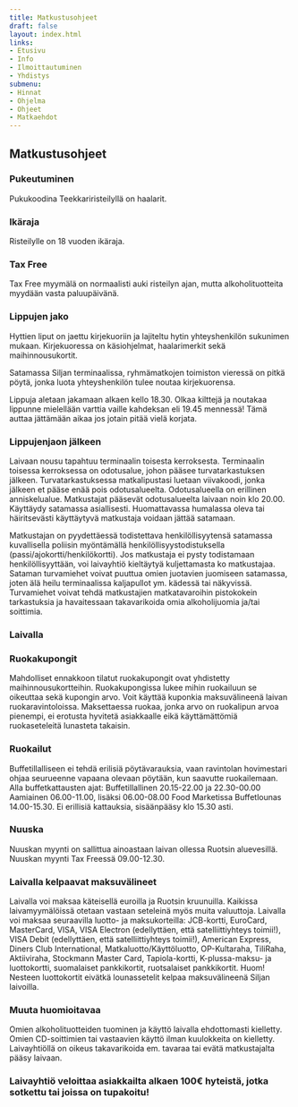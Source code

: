 ```yaml
---
title: Matkustusohjeet
draft: false
layout: index.html
links:
- Etusivu
- Info
- Ilmoittautuminen
- Yhdistys
submenu:
- Hinnat
- Ohjelma
- Ohjeet
- Matkaehdot
---
```

## Matkustusohjeet

### Pukeutuminen
Pukukoodina Teekkariristeilyllä on haalarit.

### Ikäraja
Risteilylle on 18 vuoden ikäraja.

### Tax Free
Tax Free myymälä on normaalisti auki risteilyn ajan, mutta alkoholituotteita myydään vasta paluupäivänä. 

### Lippujen jako
Hyttien liput on jaettu kirjekuoriin ja lajiteltu hytin yhteyshenkilön sukunimen mukaan. Kirjekuoressa on käsiohjelmat, haalarimerkit sekä maihinnousukortit.

Satamassa Siljan terminaalissa, ryhmämatkojen toimiston vieressä on pitkä pöytä, jonka luota yhteyshenkilön tulee noutaa kirjekuorensa.

Lippuja aletaan jakamaan alkaen kello 18.30. Olkaa kilttejä ja noutakaa lippunne mielellään varttia vaille kahdeksan eli 19.45 mennessä! Tämä auttaa jättämään aikaa jos jotain pitää vielä korjata.

### Lippujenjaon jälkeen
Laivaan nousu tapahtuu terminaalin toisesta kerroksesta. Terminaalin toisessa kerroksessa on odotusalue, johon pääsee turvatarkastuksen jälkeen. Turvatarkastuksessa matkalipustasi luetaan viivakoodi, jonka jälkeen et pääse enää pois odotusalueelta. Odotusalueella on erillinen anniskelualue. Matkustajat pääsevät odotusalueelta laivaan noin klo 20.00.
Käyttäydy satamassa asiallisesti. Huomattavassa humalassa oleva tai häiritsevästi käyttäytyvä matkustaja voidaan jättää satamaan.

Matkustajan on pyydettäessä todistettava henkilöllisyytensä satamassa kuvallisella poliisin myöntämällä henkilöllisyystodistuksella (passi/ajokortti/henkilökortti). Jos matkustaja ei pysty todistamaan henkilöllisyyttään, voi laivayhtiö kieltäytyä kuljettamasta ko matkustajaa.
Sataman turvamiehet voivat puuttua omien juotavien juomiseen satamassa, joten älä heilu terminaalissa kaljapullot ym. kädessä tai näkyvissä. Turvamiehet voivat tehdä matkustajien matkatavaroihin pistokokein tarkastuksia ja havaitessaan takavarikoida omia alkoholijuomia ja/tai soittimia.

### Laivalla

### Ruokakupongit
Mahdolliset ennakkoon tilatut ruokakupongit ovat yhdistetty maihinnousukortteihin. Ruokakupongissa lukee mihin ruokailuun se oikeuttaa sekä kupongin arvo. Voit käyttää kuponkia maksuvälineenä laivan ruokaravintoloissa. Maksettaessa ruokaa, jonka arvo on ruokalipun arvoa pienempi, ei erotusta hyvitetä asiakkaalle eikä käyttämättömiä ruokaseteleitä lunasteta takaisin.

### Ruokailut
Buffetillalliseen ei tehdä erilisiä pöytävarauksia, vaan ravintolan hovimestari ohjaa seurueenne vapaana olevaan pöytään, kun saavutte ruokailemaan.
Alla buffetkattausten ajat:
Buffetillallinen 20.15-22.00 ja 22.30-00.00
Aamiainen 06.00-11.00, lisäksi 06.00-08.00 Food Marketissa
Buffetlounas 14.00-15.30. Ei erillisiä kattauksia, sisäänpääsy klo 15.30 asti.

### Nuuska
Nuuskan myynti on sallittua ainoastaan laivan ollessa Ruotsin aluevesillä. Nuuskan myynti Tax Freessä 09.00-12.30. 

### Laivalla kelpaavat maksuvälineet
Laivalla voi maksaa käteisellä euroilla ja Ruotsin kruunuilla. Kaikissa laivamyymälöissä otetaan vastaan seteleinä myös muita valuuttoja. Laivalla voi maksaa seuraavilla luotto- ja maksukorteilla: JCB-kortti, EuroCard, MasterCard, VISA, VISA Electron (edellyttäen, että satelliittiyhteys toimii!), VISA Debit (edellyttäen, että satelliittiyhteys toimii!), American Express, Diners Club International, Matkaluotto/Käyttöluotto, OP-Kultaraha, TiliRaha, Aktiiviraha, Stockmann Master Card, Tapiola-kortti, K-plussa-maksu- ja luottokortti, suomalaiset pankkikortit, ruotsalaiset pankkikortit. Huom! Nesteen luottokortit eivätkä lounassetelit kelpaa maksuvälineenä Siljan laivoilla. 

### Muuta huomioitavaa
Omien alkoholituotteiden tuominen ja käyttö laivalla ehdottomasti kielletty. Omien CD-soittimien tai vastaavien käyttö ilman kuulokkeita on kielletty. Laivayhtiöllä on oikeus takavarikoida em. tavaraa tai evätä matkustajalta pääsy laivaan. 
### Laivayhtiö veloittaa asiakkailta alkaen 100€ hyteistä, jotka sotkettu tai joissa on tupakoitu!
